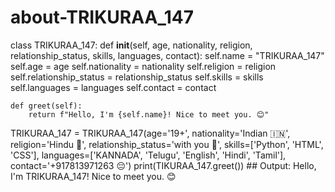 # about-TRIKURAA_147
class TRIKURAA_147:
    def __init__(self, age, nationality, religion, relationship_status, skills, languages, contact):
        self.name = "TRIKURAA_147"
        self.age = age
        self.nationality = nationality
        self.religion = religion
        self.relationship_status = relationship_status
        self.skills = skills
        self.languages = languages
        self.contact = contact
    
    def greet(self):
        return f"Hello, I'm {self.name}! Nice to meet you. 😊"

TRIKURAA_147 = TRIKURAA_147(age='19+', nationality='Indian 🇮🇳', religion='Hindu 🥀', relationship_status='with you 💖', 
                  skills=['Python', 'HTML', 'CSS'], languages=['KANNADA', 'Telugu', 'English', 'Hindi', 'Tamil'], 
                  contact='+917813971263 😔')
print(TIKURAA_147.greet())  ## Output: Hello, I'm TRIKURAA_147! Nice to meet you. 😊
